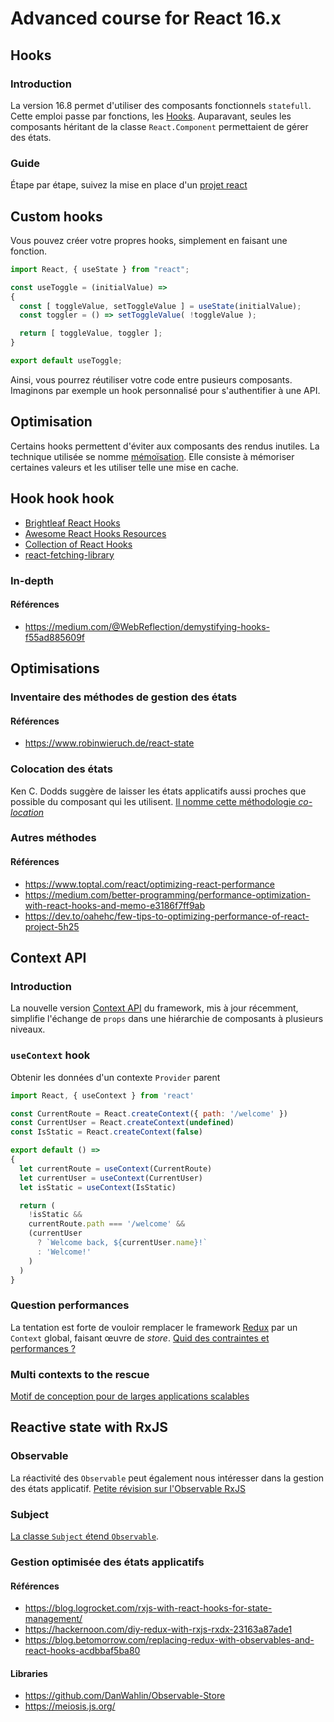 # Advanced course for React 16.x

## Hooks
### Introduction
La version 16.8 permet d'utiliser des composants fonctionnels `statefull`.
Cette emploi passe par fonctions, les [Hooks](hooks/README.md).
Auparavant, seules les composants héritant de la classe `React.Component` permettaient de gérer des états.

### Guide
Étape par étape, suivez la mise en place d'un [projet react](https://github.com/heticeric/react_16x-demo)

## Custom hooks
Vous pouvez créer votre propres hooks, simplement en faisant une fonction.

```js
import React, { useState } from "react";

const useToggle = (initialValue) =>
{
  const [ toggleValue, setToggleValue ] = useState(initialValue);
  const toggler = () => setToggleValue( !toggleValue );

  return [ toggleValue, toggler ];
}

export default useToggle;
```

Ainsi, vous pourrez réutiliser votre code entre pusieurs composants.
Imaginons par exemple un hook personnalisé pour s'authentifier à une API.

## Optimisation
Certains hooks permettent d'éviter aux composants des rendus inutiles.
La technique utilisée se nomme [mémoïsation](hooks/memoization.md). Elle consiste à mémoriser certaines valeurs et les utiliser telle une mise en cache.

## Hook hook hook

- [Brightleaf React Hooks](https://brightleaf.dev/hooks/)
- [Awesome React Hooks Resources](https://github.com/rehooks/awesome-react-hooks)
- [Collection of React Hooks](https://nikgraf.github.io/react-hooks/)
- [react-fetching-library](https://github.com/marcin-piela/react-fetching-library)

### In-depth

#### Références
- https://medium.com/@WebReflection/demystifying-hooks-f55ad885609f

## Optimisations 
### Inventaire des méthodes de gestion des états
#### Références
- https://www.robinwieruch.de/react-state

### Colocation des états
Ken C. Dodds suggère de laisser les états applicatifs aussi proches que possible du composant qui les utilisent.
[Il nomme cette méthodologie *co-location*](optim/README.md)

### Autres méthodes 
#### Références
- https://www.toptal.com/react/optimizing-react-performance
- https://medium.com/better-programming/performance-optimization-with-react-hooks-and-memo-e3186f7ff9ab
- https://dev.to/oahehc/few-tips-to-optimizing-performance-of-react-project-5h25
  
## Context API
### Introduction
La nouvelle version [Context API](context/README.md) du framework, mis à jour récemment, simplifie l'échange de `props` dans une hiérarchie de composants à plusieurs niveaux. 

### `useContext` hook
Obtenir les données d'un contexte `Provider` parent

```js
import React, { useContext } from 'react'

const CurrentRoute = React.createContext({ path: '/welcome' })
const CurrentUser = React.createContext(undefined)
const IsStatic = React.createContext(false)

export default () =>
{
  let currentRoute = useContext(CurrentRoute)
  let currentUser = useContext(CurrentUser)
  let isStatic = useContext(IsStatic)

  return (
    !isStatic &&
    currentRoute.path === '/welcome' &&
    (currentUser
      ? `Welcome back, ${currentUser.name}!`
      : 'Welcome!'
    )
  )
}
```

### Question performances
La tentation est forte de vouloir remplacer le framework [Redux](https://redux.js.org/) par un `Context` global, faisant œuvre de *store*.
[Quid des contraintes et performances ?](context/performances.md)

### Multi contexts to the rescue
[Motif de conception pour de larges applications scalables](context/context_wise.md)

## Reactive state with RxJS
### Observable
La réactivité des `Observable` peut également nous intéresser dans la gestion des états applicatif.
[Petite révision sur l'Observable RxJS](reactive/README.md)

### Subject
[La classe `Subject` étend `Observable`](reactive/subject.md).

### Gestion optimisée des états applicatifs
#### Références
- https://blog.logrocket.com/rxjs-with-react-hooks-for-state-management/ 
- https://hackernoon.com/diy-redux-with-rxjs-rxdx-23163a87ade1
- https://blog.betomorrow.com/replacing-redux-with-observables-and-react-hooks-acdbbaf5ba80

#### Libraries
- https://github.com/DanWahlin/Observable-Store
- https://meiosis.js.org/